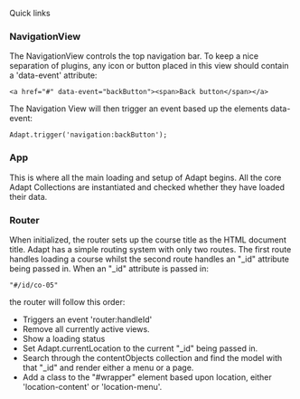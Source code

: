 Quick links

[]()

### NavigationView

The NavigationView controls the top navigation bar. To keep a nice separation of plugins, any icon or button placed in this view should contain a 'data-event' attribute:

````
<a href="#" data-event="backButton"><span>Back button</span></a>
````

The Navigation View will then trigger an event based up the elements data-event:

````
Adapt.trigger('navigation:backButton');
````

### App

This is where all the main loading and setup of Adapt begins. All the core Adapt Collections are instantiated and checked whether they have loaded their data.

### Router

When initialized, the router sets up the course title as the HTML document title. Adapt has a simple routing system with only two routes. The first route handles loading a course whilst the second route handles an "_id" attribute being passed in. When an "_id" attribute is passed in:

````
"#/id/co-05"
````

the router will follow this order:

* Triggers an event 'router:handleId'
* Remove all currently active views.
* Show a loading status
* Set Adapt.currentLocation to the current "_id" being passed in.
* Search through the contentObjects collection and find the model with that "_id" and render either a menu or a page.
* Add a class to the "#wrapper" element based upon location, either 'location-content' or 'location-menu'.